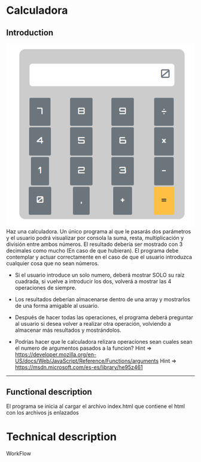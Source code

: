 # Calculadora

## Introduction
![](doc/calculadora.png)
Haz una calculadora. Un único programa al que le pasarás dos parámetros y el usuario podrá visualizar por consola la suma, resta, multiplicación y división entre ambos números. El resultado debería ser mostrado con 3 decimales como mucho (En caso de que hubieran). El programa debe contemplar y actuar correctamente en el caso de que el usuario introduzca cualquier cosa que no sean números.

- Si el usuario introduce un solo numero, deberá mostrar SOLO su raíz cuadrada, si vuelve a introducir los dos, volverá a mostrar las 4 operaciones de siempre.

- Los resultados deberían almacenarse dentro de una array y mostrarlos de una forma amigable al usuario.

- Después de hacer todas las operaciones, el programa deberá preguntar al usuario si desea volver a realizar otra operación, volviendo a almacenar más resultados y mostrándolos.

- Podrías hacer que le calculadora relizara operaciones sean cuales sean el numero de argumentos pasados a la funcion? Hint => https://developer.mozilla.org/en-US/docs/Web/JavaScript/Reference/Functions/arguments Hint => https://msdn.microsoft.com/es-es/library/he95z461

___

## Functional description
El programa se inicia al cargar el archivo index.html que contiene el html con los archivos js enlazados


# Technical description
WorkFlow
